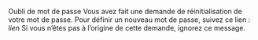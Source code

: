 Oubli de mot de passe
Vous avez fait une demande de réinitialisation de votre mot de passe.
Pour définir un nouveau mot de passe, suivez ce lien : *lien*
Si vous n’êtes pas à l’origine de cette demande, ignorez ce message.
